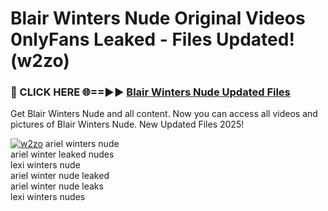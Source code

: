 # Blair Winters Nude Original Videos 0nlyFans Leaked - Files Updated! (w2zo)

<h3>🔴 CLICK HERE 🌐==►► <a href="https://tinyurl.com/5h6xmrr3" rel="nofollow">Blair Winters Nude Updated Files</a></h3>

Get Blair Winters Nude and all content. Now you can access all videos and pictures of Blair Winters Nude. New Updated Files 2025!

[![w2zo](https://i.imgur.com/KVD873Z.gif)](https://tinyurl.com/5h6xmrr3)
ariel winters nude<br>
ariel winter leaked nudes<br>
lexi winters nude<br>
ariel winter nude leaked<br>
ariel winter nude leaks<br>
lexi winters nudes